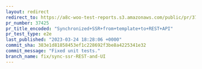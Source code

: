```yaml
---
layout: redirect
redirect_to: https://a8c-woo-test-reports.s3.amazonaws.com/public/pr/37425/e2e/index.html
pr_number: 37425
pr_title_encoded: "Synchronized+SSR+from+template+to+REST+API"
pr_test_type: e2e
last_published: "2023-03-24 18:28:06 +0000"
commit_sha: 383e1d81858453ef1c228692f3be8a4225341e32
commit_message: "Fixed unit tests."
branch_name: fix/sync-ssr-REST-and-UI
---
```

